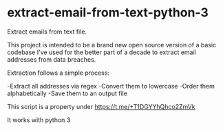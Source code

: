 # extract-email-from-text-python-3
Extract emails from text file.

This project is intended to be a brand new open source version of 
a basic codebase I've used for the better part of a decade to extract 
email addresses from data breaches.

Extraction follows a simple process:

-Extract all addresses via regex
-Convert them to lowercase
-Order them alphabetically
-Save them to an output file

This script is a property under https://t.me/+T1DGYYhQhco2ZmVk

It works with python 3 
